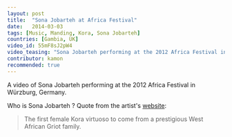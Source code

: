 ```yaml
---
layout: post
title:  "Sona Jobarteh at Africa Festival"
date:   2014-03-03
tags: [Music, Manding, Kora, Sona Jobarteh]
countries: [Gambia, UK]
video_id: 55mF8sJ2pW4
video_teasing: "Sona Jobarteh performing at the 2012 Africa Festival in Würzburg."
contributor: kamon
recommended: true
---
```


A video of Sona Jobarteh performing at the 2012 Africa Festival in Würzburg, Germany.

     
Who is Sona Jobarteh ? Quote from the artist's [website](http://www.sonajobarteh.com):
> The first female Kora virtuoso to come from a prestigious West African Griot family.

                
                